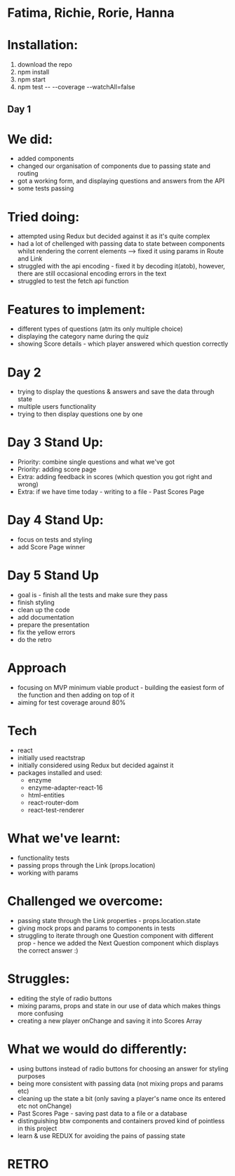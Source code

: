 # Fatima, Richie, Rorie, Hanna

# Installation:
1. download the repo
2. npm install
3. npm start
4. npm test -- --coverage --watchAll=false

## Day 1
# We did:
- added components
- changed our organisation of components due to passing state and routing
- got a working form, and displaying questions and answers from the API
- some tests passing
# Tried doing:
- attempted using Redux but decided against it as it's quite complex
- had a lot of chellenged with passing data to state between components whilst rendering the corrent elements --> fixed it using params in Route and Link
- struggled with the api encoding - fixed it by decoding it(atob), however, there are still occasional encoding errors in the text
- struggled to test the fetch api function

# Features to implement:
- different types of questions (atm its only multiple choice)
- displaying the category name during the quiz
- showing Score details - which player answered which question correctly

# Day 2 
- trying to display the questions & answers and save the data through state
- multiple users functionality
- trying to then display questions one by one


# Day 3 Stand Up:
- Priority: combine single questions and what we've got 
- Priority: adding score page
- Extra: adding feedback in scores (which question you got right and wrong)
- Extra: if we have time today - writing to a file - Past Scores Page

# Day 4 Stand Up:
- focus on tests and styling
- add Score Page winner 

# Day 5 Stand Up
- goal is - finish all the tests and make sure they pass
- finish styling
- clean up the code
- add documentation
- prepare the presentation
- fix the yellow errors
- do the retro

# Approach
- focusing on MVP minimum viable product - building the easiest form of the function and then adding on top of it 
- aiming for test coverage around 80%

# Tech
- react
- initially used reactstrap
- initially considered using Redux but decided against it
- packages installed and used:
    - enzyme
    - enzyme-adapter-react-16
    - html-entities
    - react-router-dom
    - react-test-renderer

# What we've learnt:
- functionality tests
- passing props through the Link (props.location)
- working with params

# Challenged we overcome:
- passing state through the Link properties - props.location.state
- giving mock props and params to components in tests
- struggling to iterate through one Question component with different prop - hence we added the Next Question component which displays the correct answer :)

# Struggles:
- editing the style of radio buttons
- mixing params, props and state in our use of data which makes things more confusing
- creating a new player onChange and saving it into Scores Array


# What we would do differently:
- using buttons instead of radio buttons for choosing an answer for styling purposes
- being more consistent with passing data (not mixing props and params etc)
- cleaning up the state a bit (only saving a player's name once its entered etc not onChange) 
- Past Scores Page - saving past data to a file or a database
- distinguishing btw components and containers proved kind of pointless in this project
- learn & use REDUX for avoiding the pains of passing state

# RETRO


